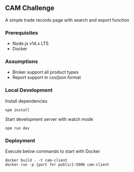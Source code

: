 ## CAM Challenge
A simple trade records page with search and export function

### Prerequisites
- Node.js v14.x LTS
- Docker

### Assumptions
- Broker support all product types
- Report support in csv/json format

### Local Development
Install dependencies

```
npm install
```

Start development server with watch mode

```
npm run dev
```

### Deployment
Execute below commands to start with Docker

```
docker build . -t cam-client
docker run -p {port for public}:5000 cam-client
```